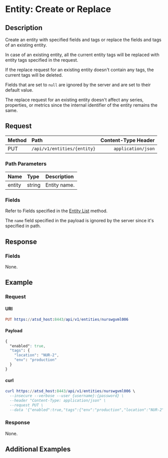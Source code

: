 # Entity: Create or Replace

## Description

Create an entity with specified fields and tags or replace the fields and tags of an existing entity.

In case of an existing entity, all the current entity tags will be replaced with entity tags specified in the request.

If the replace request for an existing entity doesn't contain any tags, the current tags will be deleted.

Fields that are set to `null` are ignored by the server and are set to their default value.

The replace request for an existing entity doesn't affect any series, properties, or metrics since the internal identifier of the entity remains the same.

## Request

| **Method** | **Path** | **Content-Type Header**|
|:---|:---|---:|
| PUT | `/api/v1/entities/{entity}` | `application/json` |

### Path Parameters 

|**Name**|**Type**|**Description**|
|:---|:---|:---|
| entity |string|Entity name.|

### Fields

Refer to Fields specified in the [Entity List](list.md#fields) method.

The `name` field specified in the payload is ignored by the server since it's specified in path.

## Response

### Fields 

None.

## Example

### Request

#### URI

```elm
PUT https://atsd_host:8443/api/v1/entities/nurswgvml006
```

#### Payload

```css
{
  "enabled": true,
  "tags": {
    "location": "NUR-2",
    "env": "production"
  }
}
```

#### curl

```elm
curl https://atsd_host:8443/api/v1/entities/nurswgvml006 \
  --insecure --verbose --user {username}:{password} \
  --header "Content-Type: application/json" \
  --request PUT \
  --data '{"enabled":true,"tags":{"env":"production","location":"NUR-2"}}'
  ```
  

### Response 

None. 

## Additional Examples

